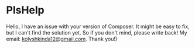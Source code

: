 # PlsHelp
Hello, I have an issue with your version of Composer. It might be easy to fix, but I can't find the solution yet. So if you don't mind, please write back! 
My email: kolyshkinda12@gmail.com.
Thank you!)
